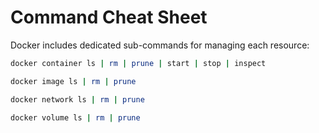 # Command Cheat Sheet

Docker includes dedicated sub-commands for managing each resource:  

```bash
docker container ls | rm | prune | start | stop | inspect
```

```bash
docker image ls | rm | prune
```

```bash
docker network ls | rm | prune
```

```bash
docker volume ls | rm | prune
```

